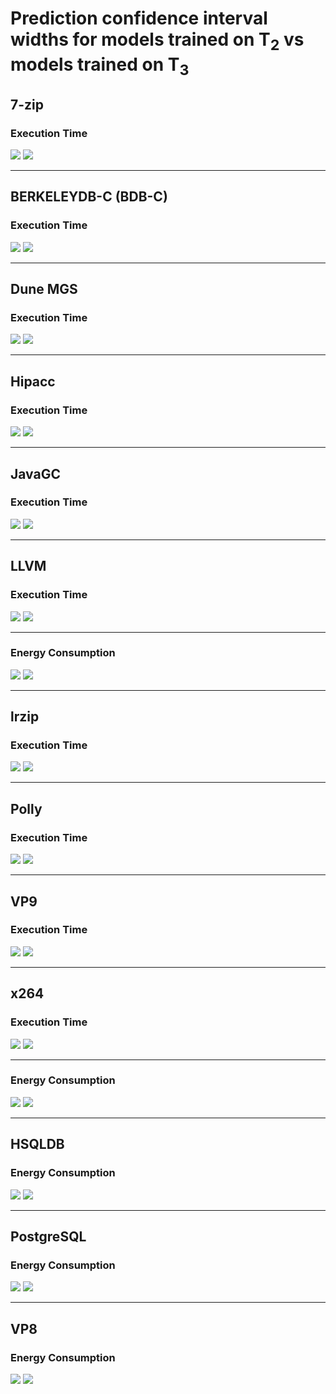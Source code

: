 # Prediction confidence interval widths for models trained on T<sub>2</sub> vs models trained on T<sub>3</sub> 

## 7-zip
### Execution Time  

[![](img/pred-uncert-diff-7z-Time-ho-robust.png)](img/pred-uncert-diff-7z-Time-ho-robust.pdf)  [![](img/pred-uncert-diff-7z-Time-he-robust.png)](img/pred-uncert-diff-7z-Time-he-robust.pdf)

---

## BERKELEYDB-C (BDB-C)
### Execution Time


[![](img/pred-uncert-diff-BerkeleyDBC-Time-ho-robust.png)](img/pred-uncert-diff-BerkeleyDBC-Time-ho-robust.pdf)  [![](img/pred-uncert-diff-BerkeleyDBC-Time-he-robust.png)](img/pred-uncert-diff-BerkeleyDBC-Time-he-robust.pdf)

--- 

## Dune MGS
### Execution Time 

[![](img/pred-uncert-diff-Dune-Time-ho-robust.png)](img/pred-uncert-diff-Dune-Time-ho-robust.pdf)  [![](img/pred-uncert-diff-Dune-Time-he-robust.png)](img/pred-uncert-diff-Dune-Time-he-robust.pdf)

---

## Hipacc
### Execution Time 

[![](img/pred-uncert-diff-Hipacc-Time-ho-robust.png)](img/pred-uncert-diff-Hipacc-Time-ho-robust.pdf)  [![](img/pred-uncert-diff-Hipacc-Time-he-robust.png)](img/pred-uncert-diff-Hipacc-Time-he-robust.pdf)

---

## JavaGC
### Execution Time 

[![](img/pred-uncert-diff-JavaGC-Time-ho-robust.png)](img/pred-uncert-diff-JavaGC-Time-ho-robust.pdf)  [![](img/pred-uncert-diff-JavaGC-Time-he-robust.png)](img/pred-uncert-diff-JavaGC-Time-he-robust.pdf)

---


## LLVM
### Execution Time 

[![](img/pred-uncert-diff-LLVM-Time-ho-robust.png)](img/pred-uncert-diff-LLVM-Time-ho-robust.pdf)  [![](img/pred-uncert-diff-LLVM-Time-he-robust.png)](img/pred-uncert-diff-LLVM-Time-he-robust.pdf)

---


### Energy Consumption 

[![](img/pred-uncert-diff-LLVM-Energy-ho-robust.png)](img/pred-uncert-diff-LLVM-Energy-ho-robust.pdf)  [![](img/pred-uncert-diff-LLVM-Energy-he-robust.png)](img/pred-uncert-diff-LLVM-Energy-he-robust.pdf)

---

## lrzip

### Execution Time 

[![](img/pred-uncert-diff-lrzip-Time-ho-robust.png)](img/pred-uncert-diff-lrzip-Time-ho-robust.pdf)  [![](img/pred-uncert-diff-lrzip-Time-he-robust.png)](img/pred-uncert-diff-lrzip-Time-he-robust.pdf)

---

## Polly

### Execution Time 

[![](img/pred-uncert-diff-Polly-Time-ho-robust.png)](img/pred-uncert-diff-Polly-Time-ho-robust.pdf)  [![](img/pred-uncert-diff-Polly-Time-he-robust.png)](img/pred-uncert-diff-Polly-Time-he-robust.pdf)

---

## VP9
### Execution Time 

[![](img/pred-uncert-diff-VP9-Time-ho-robust.png)](img/pred-uncert-diff-VP9-Time-ho-robust.pdf)  [![](img/pred-uncert-diff-VP9-Time-he-robust.png)](img/pred-uncert-diff-VP9-Time-he-robust.pdf)

---

## x264
### Execution Time 

[![](img/pred-uncert-diff-x264-Time-ho-robust.png)](img/pred-uncert-diff-x264-Time-ho-robust.pdf)  [![](img/pred-uncert-diff-x264-Time-he-robust.png)](img/pred-uncert-diff-x264-Time-he-robust.pdf)

---

### Energy Consumption 

[![](img/pred-uncert-diff-x264-Energy-ho-robust.png)](img/pred-uncert-diff-x264-Energy-ho-robust.pdf)  [![](img/pred-uncert-diff-x264-Energy-he-robust.png)](img/pred-uncert-diff-x264-Energy-he-robust.pdf)

---

## HSQLDB

### Energy Consumption 

[![](img/pred-uncert-diff-HSQLDB-Energy-ho-robust.png)](img/pred-uncert-diff-HSQLDB-Energy-ho-robust.pdf)  [![](img/pred-uncert-diff-HSQLDB-Energy-he-robust.png)](img/pred-uncert-diff-HSQLDB-Energy-he-robust.pdf)

---

## PostgreSQL

### Energy Consumption 

[![](img/pred-uncert-diff-PSQLDB-Energy-ho-robust.png)](img/pred-uncert-diff-PSQLDB-Energy-ho-robust.pdf)  [![](img/pred-uncert-diff-PSQLDB-Energy-he-robust.png)](img/pred-uncert-diff-PSQLDB-Energy-he-robust.pdf)

---

## VP8

### Energy Consumption 

[![](img/pred-uncert-diff-VP8-Energy-ho-robust.png)](img/pred-uncert-diff-VP8-Energy-ho-robust.pdf)  [![](img/pred-uncert-diff-VP8-Energy-he-robust.png)](img/pred-uncert-diff-VP8-Energy-he-robust.pdf)




[md-mape]: mape/README.md
[md-subject-systems]: ./systems/README.md
[md-calibration]: calibration/README.md
[md-main]: ./README.md